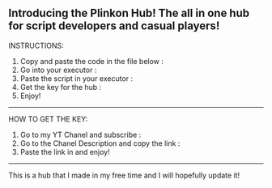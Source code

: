 Introducing the Plinkon Hub!
The all in one hub for script developers and casual players!
------------------------------------------------------------
INSTRUCTIONS:

1) Copy and paste the code in the file below
:
2) Go into your executor
:
3) Paste the script in your executor
:
4) Get the key for the hub
:
5) Enjoy!
---------------------------------------------
HOW TO GET THE KEY:

1) Go to my YT Chanel and subscribe
:
2) Go to the Chanel Description and copy the link
:
3) Paste the link in and enjoy!
-------------------------------------------------
This is a hub that I made in my free time and I will hopefully update it!
